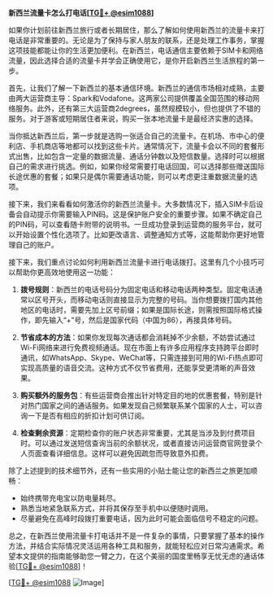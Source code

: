 **新西兰流量卡怎么打电话[[TG💪+ @esim1088](https://t.me/s/esim1088)]**

如果你计划前往新西兰旅行或者长期居住，那么了解如何使用新西兰的流量卡来打电话是非常重要的。无论是为了保持与家人朋友的联系，还是处理工作事务，掌握这项技能都能让你的生活更加便利。在新西兰，电话通信主要依赖于SIM卡和网络流量，因此选择合适的流量卡并学会正确使用它，是你开启新西兰生活旅程的第一步。

首先，让我们了解一下新西兰的基本通信环境。新西兰的通信市场相对成熟，主要由两大运营商主导：Spark和Vodafone。这两家公司提供覆盖全国范围的移动网络服务。此外，还有第三大运营商2degrees，虽然规模较小，但也提供了不错的服务。对于游客或短期居住者来说，购买一张本地流量卡是最经济实惠的选择。

当你抵达新西兰后，第一步就是选购一张适合自己的流量卡。在机场、市中心的便利店、手机商店等地都可以找到这些卡片。通常情况下，流量卡会以不同的套餐形式出售，比如包含一定量的数据流量、通话分钟数以及短信数量。选择时可以根据自己的需求进行挑选。例如，如果你经常需要打电话回国，可以选择那些赠送国际长途优惠的套餐；如果只是偶尔需要通话功能，则可以考虑更注重数据流量的选项。

接下来，我们来看看如何激活你的新西兰流量卡。大多数情况下，插入SIM卡后设备会自动提示你需要输入PIN码。这是保护账户安全的重要步骤。如果不确定自己的PIN码，可以查看随卡附带的说明书。一旦成功登录到运营商的服务平台，就可以开始设置个性化选项了。比如更改语言、调整通知方式等，这能帮助你更好地管理自己的账户。

接下来，我们重点讨论如何利用新西兰流量卡进行电话拨打。这里有几个小技巧可以帮助你更高效地使用这一功能：

1. **拨号规则**：新西兰的电话号码分为固定电话和移动电话两种类型。固定电话通常以区号开头，而移动电话则直接显示为完整的号码。当你想要拨打国内其他地区的电话时，需要先加上区号前缀；如果是国际长途，则需按照国际格式操作，即先输入“+”号，然后是国家代码（中国为86），再接具体号码。

2. **节省成本的方法**：如果你发现每次通话都会消耗掉不少余额，不妨尝试通过Wi-Fi网络来进行免费视频通话。现在市面上有许多应用程序支持跨平台即时通讯，如WhatsApp、Skype、WeChat等，只需连接到可用的Wi-Fi热点即可实现高质量的语音交流。这种方式不仅节省费用，还能享受更清晰的声音效果。

3. **购买额外的服务包**：有些运营商会推出针对特定目的地的优惠套餐，特别是针对热门国家之间的通话服务。如果发现自己频繁联系某个国家的人士，可以咨询一下是否有相应的折扣计划可供订阅。

4. **检查剩余资源**：定期检查你的账户状态非常重要，尤其是当涉及到付费项目时。可以通过发送短信查询当前的余额状况，或者直接访问运营商官网登录个人页面查看详细信息。这样可以避免因疏忽而导致意外扣费。

除了上述提到的技术细节外，还有一些实用的小贴士能让您的新西兰之旅更加顺畅：

- 始终携带充电宝以防电量耗尽。
- 熟悉当地紧急联系方式，并将其保存至手机中以便随时调用。
- 尽量避免在高峰时段拨打重要电话，因为此时可能会面临信号不稳定的问题。

总之，在新西兰使用流量卡打电话并不是一件复杂的事情，只要掌握了基本的操作方法，并结合实际情况灵活运用各种工具和服务，就能轻松应对日常沟通需求。希望本文提供的指南能够助您一臂之力，在这个美丽的国度里畅享无忧无虑的通话体验[[TG💪+ @esim1088](https://t.me/s/esim1088)]！

[[TG💪+ @esim1088](https://t.me/s/esim1088) ![Image](https://i.postimg.cc/4NQfJmqS/Snipaste-2025-05-13-00-14-12.png)]